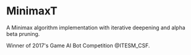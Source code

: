 # MinimaxT

A Minimax algorithm implementation with iterative deepening and alpha beta pruning.

Winner of 2017's Game AI Bot Competition @ITESM_CSF.

